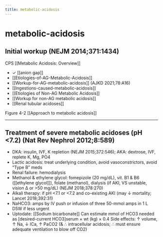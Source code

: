 ```yaml
---
title: metabolic-acidosis
---
```


# metabolic-acidosis

## Initial workup (NEJM 2014;371:1434)

CPS [[Metabolic Acidosis: Overview]]

- ✓ [[anion gap]]
- [[Etiologies-of-AG-Metabolic-Acidosis]]
- [[Workup-for-AG-metabolic-acidosis]] (AJKD 2021;78:A16)
- [[Ingestions-caused-metabolic-acidosis]]
- [[Etiologies of Non-AG Metabolic Acidosis]]
- [[Workup for non-AG metabolic acidosis]]
- [[Renal tubular acidoses]]

Figure 4-2 [[Approach to metabolic acidosis]]

---

## Treatment of severe metabolic acidoses (pH <7.2) (Nat Rev Nephrol 2012;8:589)

- DKA: insulin, IVF, K repletion (NEJM 2015;372:546); AKA: dextrose, IVF, replete K, Mg, PO4
- Lactic acidosis: treat underlying condition, avoid vasoconstrictors, avoid “Type B” meds
- Renal failure: hemodialysis
- Methanol & ethylene glycol:
  fomepizole (20 mg/dL), vit. B1 & B6 ([[ethylene glycol]]), folate (methanol),
  dialysis (if AKI, VS unstable, vision Δ or >50 mg/dL) (NEJM 2018;378:270)
- Alkali therapy: if pH <7.1 or <7.2 and co-existing AKI (may ↓ mortality; Lancet 2018;392:31)
- NaHCO3: amps by IV push or infusion of three 50-mmol amps in 1 L D5W if less urgent
- Uptodate: [[Sodium bicarbonate]]
  Can estimate mmol of HCO3 needed as [desired-current HCO3]serum × wt (kg) × 0.4
  Side effects: ↑ volume, ↑ Na, ↓ ICa, ↑ PaCO2 (& ∴ intracellular acidosis; ∴ must ensure adequate ventilation to blow off CO2)
